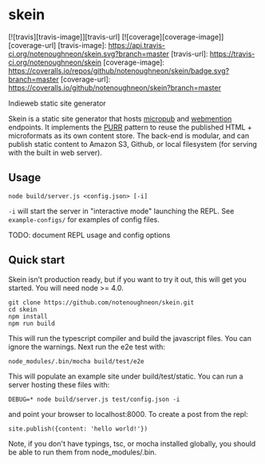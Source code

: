 # skein

[![travis][travis-image]][travis-url]
[![coverage][coverage-image]][coverage-url]
[travis-image]: https://api.travis-ci.org/notenoughneon/skein.svg?branch=master
[travis-url]: https://travis-ci.org/notenoughneon/skein
[coverage-image]: https://coveralls.io/repos/github/notenoughneon/skein/badge.svg?branch=master
[coverage-url]: https://coveralls.io/github/notenoughneon/skein?branch=master

Indieweb static site generator

Skein is a static site generator that hosts [micropub](http://micropub.net/draft/) and [webmention](http://webmention.net/draft/) endpoints. It implements the [PURR](http://notenoughneon.com/2016/5/29/purl-a-portable-content-store) pattern to reuse the published HTML + microformats as its own content store. The back-end is modular, and can publish static content to Amazon S3, Github, or local filesystem (for serving with the built in web server).

## Usage

```
node build/server.js <config.json> [-i]
```

`-i` will start the server in "interactive mode" launching the REPL. See `example-configs/` for examples of config files.

TODO: document REPL usage and config options

## Quick start

Skein isn't production ready, but if you want to try it out, this will get you started. You will need node >= 4.0.

```
git clone https://github.com/notenoughneon/skein.git
cd skein
npm install
npm run build
```

This will run the typescript compiler and build the javascript files. You can ignore the warnings. Next run the e2e test with:

```
node_modules/.bin/mocha build/test/e2e
```

This will populate an example site under build/test/static. You can run a server hosting these files with:

```
DEBUG=* node build/server.js test/config.json -i
```

and point your browser to localhost:8000. To create a post from the repl:

```
site.publish({content: 'hello world!'})
```

Note, if you don't have typings, tsc, or mocha installed globally, you should be able to run them from node_modules/.bin.
